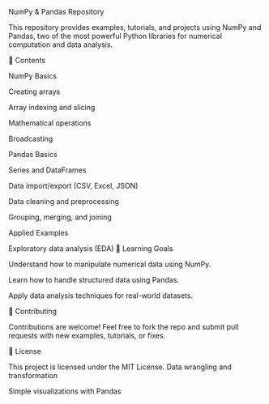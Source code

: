 NumPy & Pandas Repository

This repository provides examples, tutorials, and projects using NumPy and Pandas, two of the most powerful Python libraries for numerical computation and data analysis.

📌 Contents

NumPy Basics

Creating arrays

Array indexing and slicing

Mathematical operations

Broadcasting

Pandas Basics

Series and DataFrames

Data import/export (CSV, Excel, JSON)

Data cleaning and preprocessing

Grouping, merging, and joining

Applied Examples

Exploratory data analysis (EDA)
📖 Learning Goals

Understand how to manipulate numerical data using NumPy.

Learn how to handle structured data using Pandas.

Apply data analysis techniques for real-world datasets.

🤝 Contributing

Contributions are welcome! Feel free to fork the repo and submit pull requests with new examples, tutorials, or fixes.

📜 License

This project is licensed under the MIT License.
Data wrangling and transformation

Simple visualizations with Pandas
